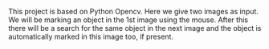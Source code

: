 This project is based on Python Opencv. Here we give two images as input. We will be marking an object in the 1st image using the mouse. After this there will be a search for the same object in the next image and the object is automatically marked in this image too, if present.